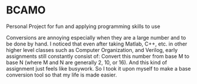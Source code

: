 BCAMO
=====

Personal Project for fun and applying programming skills to use

Conversions are annoying especially when they are a large number and to be done by hand. I noticed that even after taking Matlab, C++, etc. in other higher level classes such as Computer Organization, and Verilog, early assignments still constantly consist of: Convert this number from base M to base N (where M and N are generally 2, 10, or 16). And this kind of assignment just feels like busywork. So I took it upon myself to make a base conversion tool so that my life is made easier.
